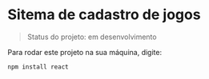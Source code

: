 <h1>Sitema de cadastro de jogos</h1>

> Status do projeto: em desenvolvimento 

Para rodar este projeto na sua máquina, digite:

```
npm install react
```
